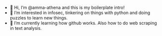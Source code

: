 - 👋 Hi, I’m @amma-athena and this is my boilerplate intro!
- 👀 I’m interested in infosec, tinkering on things with python and doing puzzles to learn new things.
- 🌱 I’m currently learning how github works. Also how to do web scraping in text analysis.


<!---
amma-athena/amma-athena is a ✨ special ✨ repository because its `README.md` (this file) appears on your GitHub profile.
You can click the Preview link to take a look at your changes.
--->
